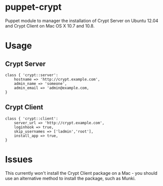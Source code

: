 puppet-crypt
============

Puppet module to manager the installation of Crypt Server on Ubuntu 12.04 and Crypt Client on Mac OS X 10.7 and 10.8.

# Usage

## Crypt Server
``` puppet
class { 'crypt::server':
    hostname => 'http://crypt.example.com',
    admin_name => 'someone',
    admin_email => 'admin@example.com,
}
```

## Crypt Client

``` puppet
class { 'crypt::client':
    server_url => 'http://crypt.example.com',
    loginhook => true,
    skip_usernames => ['ladmin','root'],
    install_app => true,
}
```

# Issues
This currently won't install the Crypt Client package on a Mac - you should use an alternative method to install the package, such as Munki.
